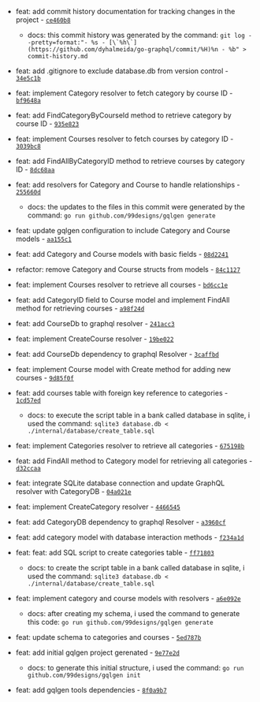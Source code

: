 - feat: add commit history documentation for tracking changes in the project - [`ce460b8`](https://github.com/dyhalmeida/go-graphql/commit/ce460b867007dea40b0d1bcee50f67c2dd7dce43)
   - docs: this commit history was generated by the command: ```git log --pretty=format:"- %s - [\`%h\`](https://github.com/dyhalmeida/go-graphql/commit/%H)%n - %b" > commit-history.md```

- feat: add .gitignore to exclude database.db from version control - [`34e5c1b`](https://github.com/dyhalmeida/go-graphql/commit/34e5c1b85e39ccacea33b5eebeab32b1af4a206c)

- feat: implement Category resolver to fetch category by course ID - [`bf9648a`](https://github.com/dyhalmeida/go-graphql/commit/bf9648a2217b34cf20148707ad53d87189090983)

- feat: add FindCategoryByCourseId method to retrieve category by course ID - [`935e823`](https://github.com/dyhalmeida/go-graphql/commit/935e823cdc45ca80721bebdc1ef99d7d3fad66fa)

- feat: implement Courses resolver to fetch courses by category ID - [`3039bc8`](https://github.com/dyhalmeida/go-graphql/commit/3039bc8bc83b73dc6da984cc20111fd42f585d5d)

- feat: add FindAllByCategoryID method to retrieve courses by category ID - [`8dc68aa`](https://github.com/dyhalmeida/go-graphql/commit/8dc68aaf0c48d91cc57bcdfa4bc7068c03c8c853)

- feat: add resolvers for Category and Course to handle relationships - [`255660d`](https://github.com/dyhalmeida/go-graphql/commit/255660da95ec30931b1529f6430b318fdb0b9bf2)
   - docs: the updates to the files in this commit were generated by the command: `go run github.com/99designs/gqlgen generate`

- feat: update gqlgen configuration to include Category and Course models - [`aa155c1`](https://github.com/dyhalmeida/go-graphql/commit/aa155c1364307309ce94763a629ac85f45420a74)

- feat: add Category and Course models with basic fields - [`08d2241`](https://github.com/dyhalmeida/go-graphql/commit/08d2241690d16fb23b7fb22a7c0c60ee4530e3f3)

- refactor: remove Category and Course structs from models - [`84c1127`](https://github.com/dyhalmeida/go-graphql/commit/84c112777318652c446de8e0d8f78829ee861c41)

- feat: implement Courses resolver to retrieve all courses - [`bd6cc1e`](https://github.com/dyhalmeida/go-graphql/commit/bd6cc1e8505d03d1b8df25485b5ea63e2a48ec66)

- feat: add CategoryID field to Course model and implement FindAll method for retrieving courses - [`a98f24d`](https://github.com/dyhalmeida/go-graphql/commit/a98f24d91859c5a8cde5c61c17cd21322bf07a0d)

- feat: add CourseDb to graphql resolver - [`241acc3`](https://github.com/dyhalmeida/go-graphql/commit/241acc35fe1cea8ce6c281ae66548e116901fd91)

- feat: implement CreateCourse resolver - [`19be022`](https://github.com/dyhalmeida/go-graphql/commit/19be0226167270dc76a8eb87b3e1c8282379e2e8)

- feat: add CourseDb dependency to graphql Resolver - [`3caffbd`](https://github.com/dyhalmeida/go-graphql/commit/3caffbd68f91a916bdf097b2c591656f7e838e01)

- feat: implement Course model with Create method for adding new courses - [`9d85f0f`](https://github.com/dyhalmeida/go-graphql/commit/9d85f0f43e8ac01ce6cde7c45e650aa0326ea4a9)

- feat: add courses table with foreign key reference to categories - [`1cd57ed`](https://github.com/dyhalmeida/go-graphql/commit/1cd57ed90cf28f7b07a9d7078a7404bdbeeaf8d1)
   - docs: to execute the script table in a bank called database in sqlite, i used the command: `sqlite3 database.db < ./internal/database/create_table.sql`

- feat: implement Categories resolver to retrieve all categories - [`675198b`](https://github.com/dyhalmeida/go-graphql/commit/675198b4d5cc9bd37063a4e2ec08d479f423ab12)

- feat: add FindAll method to Category model for retrieving all categories - [`d32ccaa`](https://github.com/dyhalmeida/go-graphql/commit/d32ccaae65dd9638521f670aca956763c58c601a)

- feat: integrate SQLite database connection and update GraphQL resolver with CategoryDB - [`04a021e`](https://github.com/dyhalmeida/go-graphql/commit/04a021e85057d7f591eaad5d56dac5ed297ad820)

- feat: implement CreateCategory resolver - [`4466545`](https://github.com/dyhalmeida/go-graphql/commit/4466545925d9f8f368066b7663d390e22cc34a96)

- feat: add CategoryDB dependency to graphql Resolver - [`a3960cf`](https://github.com/dyhalmeida/go-graphql/commit/a3960cf2dfdf78a40ab795c1e1e4e0fcb3c7655e)

- feat: add category model with database interaction methods - [`f234a1d`](https://github.com/dyhalmeida/go-graphql/commit/f234a1d2f77e14a27a6fdd5641e840e5f2140158)

- feat: feat: add SQL script to create categories table - [`ff71803`](https://github.com/dyhalmeida/go-graphql/commit/ff71803258c80173fcac60fe5ca112241facb923)
   - docs: to create the script table in a bank called database in sqlite, i used the command: `sqlite3 database.db < ./internal/database/create_table.sql`

- feat: implement category and course models with resolvers - [`a6e092e`](https://github.com/dyhalmeida/go-graphql/commit/a6e092e588994491d2225e8fe3866333527fdaf1)
   - docs: after creating my schema, i used the command to generate this code: `go run github.com/99designs/gqlgen generate`

- feat: update schema to categories and courses - [`5ed787b`](https://github.com/dyhalmeida/go-graphql/commit/5ed787bf776fa01f03d4b4d273cc3feb237f8efb)

- feat: add initial gqlgen project gerenated - [`9e77e2d`](https://github.com/dyhalmeida/go-graphql/commit/9e77e2deed64fe4860377b1eef191806e7ab32a6)
   - docs: to generate this initial structure, i used the command: `go run github.com/99designs/gqlgen init`

- feat: add gqlgen tools dependencies - [`8f0a9b7`](https://github.com/dyhalmeida/go-graphql/commit/8f0a9b773acba7d989adbef29cc8af66b9318a6d)
